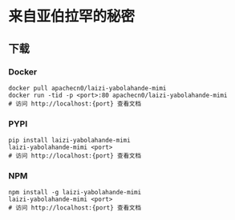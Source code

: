 # 来自亚伯拉罕的秘密

## 下载

### Docker

```
docker pull apachecn0/laizi-yabolahande-mimi
docker run -tid -p <port>:80 apachecn0/laizi-yabolahande-mimi
# 访问 http://localhost:{port} 查看文档
```

### PYPI

```
pip install laizi-yabolahande-mimi
laizi-yabolahande-mimi <port>
# 访问 http://localhost:{port} 查看文档
```

### NPM

```
npm install -g laizi-yabolahande-mimi
laizi-yabolahande-mimi <port>
# 访问 http://localhost:{port} 查看文档
```